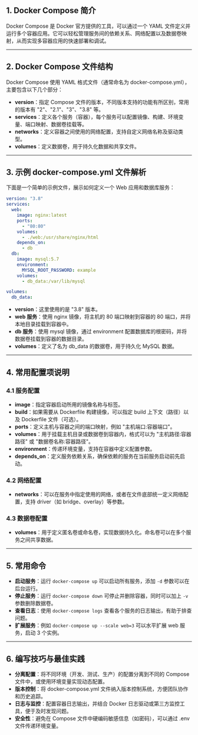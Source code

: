 ##   1. Docker Compose 简介

Docker Compose 是 Docker 官方提供的工具，可以通过一个 YAML 文件定义并运行多个容器应用。它可以轻松管理服务间的依赖关系、网络配置以及数据卷映射，从而实现多容器应用的快速部署和调试。

------

## 2. Docker Compose 文件结构

Docker Compose 使用 YAML 格式文件（通常命名为 docker-compose.yml），主要包含以下几个部分：

- **version**：指定 Compose 文件的版本，不同版本支持的功能有所区别，常用的版本有 "2"、"2.1"、"3"、"3.8" 等。
- **services**：定义各个服务（容器），每个服务可以配置镜像、构建、环境变量、端口映射、数据卷挂载等。
- **networks**：定义容器之间使用的网络配置，支持自定义网络名称及驱动类型。
- **volumes**：定义数据卷，用于持久化数据和共享文件。

------

## 3. 示例 docker-compose.yml 文件解析

下面是一个简单的示例文件，展示如何定义一个 Web 应用和数据库服务：

```yaml
version: "3.8"
services:
  web:
    image: nginx:latest
    ports:
      - "80:80"
    volumes:
      - ./web:/usr/share/nginx/html
    depends_on:
      - db
  db:
    image: mysql:5.7
    environment:
      MYSQL_ROOT_PASSWORD: example
    volumes:
      - db_data:/var/lib/mysql

volumes:
  db_data:
```

- **version**：这里使用的是 "3.8" 版本。
- **web 服务**：使用 nginx 镜像，将主机的 80 端口映射到容器的 80 端口，并将本地目录挂载到容器中。
- **db 服务**：使用 mysql 镜像，通过 environment 配置数据库的根密码，并将数据卷挂载到容器的数据目录。
- **volumes**：定义了名为 db_data 的数据卷，用于持久化 MySQL 数据。

------

## 4. 常用配置项说明

### 4.1 服务配置

- **image**：指定容器启动所用的镜像名称与标签。
- **build**：如果需要从 Dockerfile 构建镜像，可以指定 build 上下文（路径）以及 Dockerfile 文件（可选）。
- **ports**：定义主机与容器之间的端口映射，例如 "主机端口:容器端口"。
- **volumes**：用于挂载主机目录或数据卷到容器内，格式可以为 "主机路径:容器路径" 或 "数据卷名称:容器路径"。
- **environment**：传递环境变量，支持在容器中定义配置参数。
- **depends_on**：定义服务依赖关系，确保依赖的服务在当前服务启动前先启动。

### 4.2 网络配置

- **networks**：可以在服务中指定使用的网络，或者在文件底部统一定义网络配置，支持 driver（如 bridge、overlay）等参数。

### 4.3 数据卷配置

- **volumes**：用于定义匿名卷或命名卷，实现数据持久化。命名卷可以在多个服务之间共享数据。

------

## 5. 常用命令

- **启动服务**：运行 `docker-compose up` 可以启动所有服务，添加 `-d` 参数可以在后台运行。
- **停止服务**：运行 `docker-compose down` 可停止并删除容器，同时可以加上 `-v` 参数删除数据卷。
- **查看日志**：使用 `docker-compose logs` 查看各个服务的日志输出，有助于排查问题。
- **扩展服务**：例如 `docker-compose up --scale web=3` 可以水平扩展 web 服务，启动 3 个实例。

------

## 6. 编写技巧与最佳实践

- **分离配置**：将不同环境（开发、测试、生产）的配置分离到不同的 Compose 文件中，或使用环境变量实现动态配置。
- **版本控制**：将 docker-compose.yml 文件纳入版本控制系统，方便团队协作和历史追踪。
- **日志与监控**：配置容器日志输出，并结合 Docker 日志驱动或第三方监控工具，便于及时发现问题。
- **安全性**：避免在 Compose 文件中硬编码敏感信息（如密码），可以通过 .env 文件传递环境变量。